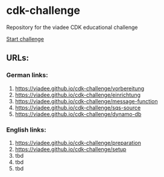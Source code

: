 # cdk-challenge
Repository for the viadee CDK educational challenge

[Start challenge](https://viadee.github.io/cdk-challenge/)

## URLs:

### German links:

1. https://viadee.github.io/cdk-challenge/vorbereitung
2. https://viadee.github.io/cdk-challenge/einrichtung
3. https://viadee.github.io/cdk-challenge/message-function
4. https://viadee.github.io/cdk-challenge/sqs-source
5. https://viadee.github.io/cdk-challenge/dynamo-db

### English links:

1. https://viadee.github.io/cdk-challenge/preparation
2. https://viadee.github.io/cdk-challenge/setup
3. tbd
4. tbd
5. tbd
